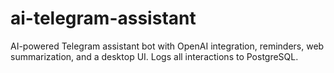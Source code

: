 # ai-telegram-assistant
AI-powered Telegram assistant bot with OpenAI integration, reminders, web summarization, and a desktop UI. Logs all interactions to PostgreSQL.
